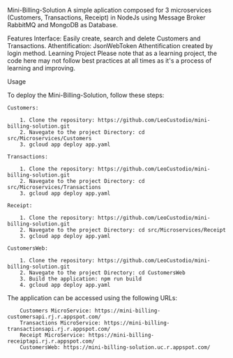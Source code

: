 Mini-Billing-Solution
A simple aplication composed for 3 microservices (Customers, Transactions, Receipt) in NodeJs using Message Broker RabbitMQ and MongoDB as Database.


Features
Interface: Easily create, search and delete Customers and Transactions.
Athentification: JsonWebToken Athentification created by login method.
Learning Project
Please note that as a learning project, the code here may not follow best practices at all times as it's a process of learning and improving.


Usage

To deploy the Mini-Billing-Solution, follow these steps:

    Customers:

        1. Clone the repository: https://github.com/LeoCustodio/mini-billing-solution.git
        2. Navegate to the project Directory: cd src/Microservices/Customers
        3. gcloud app deploy app.yaml

    Transactions:

        1. Clone the repository: https://github.com/LeoCustodio/mini-billing-solution.git
        2. Navegate to the project Directory: cd src/Microservices/Transactions
        3. gcloud app deploy app.yaml

    Receipt:

        1. Clone the repository: https://github.com/LeoCustodio/mini-billing-solution.git
        2. Navegate to the project Directory: cd src/Microservices/Receipt
        3. gcloud app deploy app.yaml
    
    CustomersWeb:

        1. Clone the repository: https://github.com/LeoCustodio/mini-billing-solution.git
        2. Navegate to the project Directory: cd CustomersWeb
        3. Build the application: npm run build
        4. gcloud app deploy app.yaml

The application can be accessed using the following URLs:
        
        Customers MicroService: https://mini-billing-customersapi.rj.r.appspot.com/
        Transactions MicroService: https://mini-billing-transactionsapi.rj.r.appspot.com/
        Receipt MicroService: https://mini-billing-receiptapi.rj.r.appspot.com/
        CustomersWeb: https://mini-billing-solution.uc.r.appspot.com/